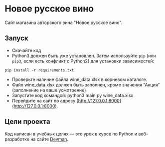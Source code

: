 # Новое русское вино

Сайт магазина авторского вина "Новое русское вино".

## Запуск

- Скачайте код
- Python3 должен быть уже установлен. 
Затем используйте `pip` (или `pip3`, если есть конфликт с Python2) для установки зависимостей:
```
pip install -r requirements.txt
```
- Проверьте наличие файла wine_data.xlsx в корневом каталоге.
- Файл wine_data.xlsx должен быть заполнен, кроме значения "Акция" (заполнение на ваше усмотрение)
- Запустите код командой:   python3 main.py wine_data.xlsx
- Перейдите на сайт по адресу [http://127.0.0.1:8000](http://127.0.0.1:8000).

## Цели проекта

Код написан в учебных целях — это урок в курсе по Python и веб-разработке на сайте [Devman](https://dvmn.org).
